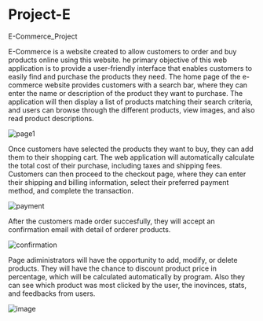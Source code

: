 # Project-E
E-Commerce_Project

E-Commerce is a website created to allow customers to order and buy products online using this website. he primary objective of this web application is to provide a user-friendly interface that enables customers to easily find and purchase the products they need. The home page of the e-commerce website provides customers with a search bar, where they can enter the name or description of the product they want to purchase. The application will then display a list of products matching their search criteria, and users can browse through the different products, view images, and also read product descriptions.

 
![page1](https://user-images.githubusercontent.com/65460301/206160815-2eb40db9-2e65-48a7-b333-ae1d5f07fb3a.png)

Once customers have selected the products they want to buy, they can add them to their shopping cart. The web application will automatically calculate the total cost of their purchase, including taxes and shipping fees. Customers can then proceed to the checkout page, where they can enter their shipping and billing information, select their preferred payment method, and complete the transaction.

 
![payment](https://user-images.githubusercontent.com/65460301/206161722-56023808-188b-48b6-9c76-7e71ec2b61e7.png)

After the customers made order succesfully, they will accept an confirmation email with detail of orderer products.

![confirmation](https://user-images.githubusercontent.com/65460301/206162777-617ca11f-02c7-42fa-a441-cf23f272854c.png)

Page adiministrators will have the opportunity to add, modify, or delete products. They will have the chance to discount product price in percentage, which will be calculated automatically by program. Also they can see which product was most clicked by the user, the inovinces, stats, and feedbacks from users.

![image](https://user-images.githubusercontent.com/65460301/206165080-f2091760-c537-4be8-ad26-59403f265d1c.png)




